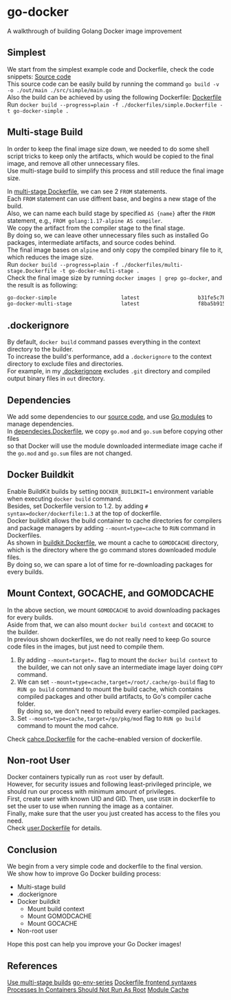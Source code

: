 # go-docker

A walkthrough of building Golang Docker image improvement

## Simplest

We start from the simplest example code and Dockerfile, check the code snippets: [Source code](./simple/main.go) \
This source code can be easily build by running the command `go build -v -o ./out/main ./src/simple/main.go` \
Also the build can be achieved by using the following Dockerfile: [Dockerfile](./dockerfiles/simple.Dockerfile) \
Run `docker build --progress=plain -f ./dockerfiles/simple.Dockerfile -t go-docker-simple .`

## Multi-stage Build

In order to keep the final image size down, we needed to do some shell script tricks to keep only the artifacts, which would be copied to the final image, and remove all other unnecessary files. \
Use multi-stage build to simplify this process and still reduce the final image size.

In [multi-stage Dockerfile](./dockerfiles/multi-stage.Dockerfile), we can see 2 `FROM` statements. \
Each `FROM` statement can use diffrent base, and begins a new stage of the build. \
Also, we can name each build stage by specified `AS {name}` after the `FROM` statement, e.g., `FROM golang:1.17-alpine AS compiler`. \
We copy the artifact from the compiler stage to the final stage. \
By doing so, we can leave other unnecessary files such as installed Go packages, intermediate artifacts, and source codes behind. \
The final image bases on `alpine` and only copy the compiled binary file to it, which reduces the image size. \
Run `docker build --progress=plain -f ./dockerfiles/multi-stage.Dockerfile -t go-docker-multi-stage .` \
Check the final image size by running `docker images | grep go-docker`, and the result is as following:

```sh
go-docker-simple                     latest                   b31fe5c7bca1   54 seconds ago      317MB
go-docker-multi-stage                latest                   f8ba5b915c94   About an hour ago   7.35MB
```

## .dockerignore

By default, `docker build` command passes everything in the context directory to the builder. \
To increase the build's performance, add a `.dockerignore` to the context directory to exclude files and directories. \
For example, in my [.dockerignore](./dockerignore) excludes `.git` directory and compiled output binary files in `out` directory.

## Dependencies

We add some dependencies to our [source code](./dependencies/main.go), and use [Go modules](https://go.dev/blog/using-go-modules) to manage dependencies. \
In [dependecies.Dockerfile](./dockerfiles/dependecies.Dockerfile), we copy `go.mod` and `go.sum` before copying other files \
so that Docker will use the module downloaded intermediate image cache if the `go.mod` and `go.sum` files are not changed.

## Docker Buildkit

Enable BuildKit builds by setting `DOCKER_BUILDKIT=1` environment variable when executing `docker build` command. \
Besides, set Dockerfile version to 1.2. by adding `# syntax=docker/dockerfile:1.3` at the top of dockerfile. \
Docker buildkit allows the build container to cache directories for compilers and package managers by adding `--mount=type=cache` to `RUN` command in Dockerfiles. \
As shown in [buildkit.Dockerfile](./dockerfiles/buildkit.Dockerfile), we mount a cache to `GOMODCACHE` directory, which is the directory where the go command stores downloaded module files. \
By doing so, we can spare a lot of time for re-downloading packages for every builds.

## Mount Context, GOCACHE, and GOMODCACHE

In the above section, we mount `GOMODCACHE` to avoid downloading packages for every builds. \
Aside from that, we can also mount `docker build context` and `GOCACHE` to the builder. \
In previous shown dockerfiles, we do not really need to keep Go source code files in the images, but just need to compile them.

1. By adding `--mount=target=.` flag to mount the `docker build context` to the builder, we can not only save an intermediate image layer doing `COPY` command.
2. We can set `--mount=type=cache,target=/root/.cache/go-build` flag to `RUN go build` command to mount the build cache, which contains compiled packages and other build artifacts, to Go's compiler cache folder. \
By doing so, we don't need to rebuild every earlier-compiled packages.
3. Set `--mount=type=cache,target=/go/pkg/mod` flag to `RUN go build` command to mount the mod cahce.

Check [cahce.Dockerfile](./cahce.Dockerfile) for the cache-enabled version of dockerfile.

## Non-root User

Docker containers typically run as `root` user by default. \
However, for security issues and following least-privileged principle, we should run our process with minimum amount of privileges. \
First, create user with known UID and GID.
Then, use `USER` in dockerfile to set the user to use when running the image as a container. \
Finally, make sure that the user you just created has access to the files you need. \
Check [user.Dockerfile](./user.Dockerfile) for details.

## Conclusion

We begin from a very simple code and dockerfile to the final version. \
We show how to improve Go Docker building process:

- Multi-stage build
- .dockerignore
- Docker buildkit
  - Mount build context
  - Mount GOMODCACHE
  - Mount GOCACHE
- Non-root user

Hope this post can help you improve your Go Docker images!

## References

[Use multi-stage builds](https://docs.docker.com/develop/develop-images/multistage-build/)
[go-env-series](https://www.docker.com/blog/tag/go-env-series/)
[Dockerfile frontend syntaxes](https://github.com/moby/buildkit/blob/master/frontend/dockerfile/docs/syntax.md)
[Processes In Containers Should Not Run As Root](https://medium.com/@mccode/processes-in-containers-should-not-run-as-root-2feae3f0df3b)
[Module Cache](https://go.dev/ref/mod#module-cache)
